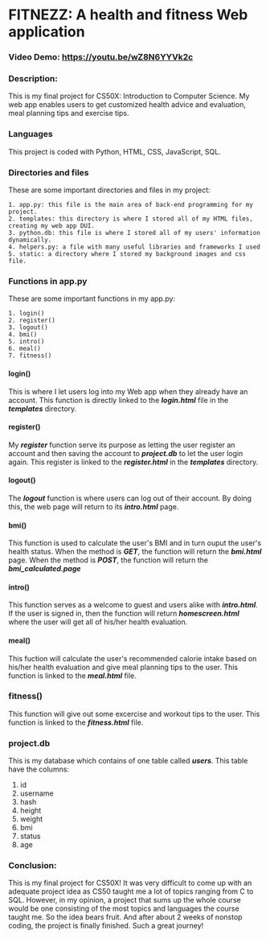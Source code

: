 # FITNEZZ: A health and fitness Web application
### Video Demo:  https://youtu.be/wZ8N6YYVk2c
### Description:
This is my final project for CS50X: Introduction to Computer Science. My web app enables users to get customized health advice and evaluation, meal planning tips and exercise tips.

### Languages
This project is coded with Python, HTML, CSS, JavaScript, SQL.

### Directories and files
These are some important directories and files in my project:

    1. app.py: this file is the main area of back-end programming for my project.
    2. templates: this directory is where I stored all of my HTML files, creating my web app DUI.
    3. python.db: this file is where I stored all of my users' information dynamically.
    4. helpers.py: a file with many useful libraries and frameworks I used
    5. static: a directory where I stored my background images and css file.

### Functions in app.py
These are some important functions in my app.py:

    1. login()
    2. register()
    3. logout()
    4. bmi()
    5. intro()
    6. meal()
    7. fitness()

#### login()
This is where I let users log into my Web app when they already have an account. This function is directly linked to the ***login.html*** file in the ***templates*** directory.

#### register()
My ***register*** function serve its purpose as letting the user register an account and then saving the account to ***project.db*** to let the user login again. This register is linked to the ***register.html*** in the ***templates*** directory.

#### logout()
The ***logout*** function is where users can log out of their account. By doing this, the web page will return to its ***intro.html*** page.

#### bmi()
This function is used to calculate the user's BMI and in turn ouput the user's health status. When the method is ***GET***, the function will return the ***bmi.html*** page. When the method is ***POST***, the function will return the ***bmi_calculated.page***

#### intro()
This function serves as a welcome to guest and users alike with ***intro.html***. If the user is signed in, then the function will return ***homescreen.html*** where the user will get all of his/her health evaluation.

#### meal()
This fuction will calculate the user's recommended calorie intake based on his/her health evaluation and give meal planning tips to the user. This function is linked to the ***meal.html*** file.

### fitness()
This function will give out some excercise and workout tips to the user. This function is linked to the ***fitness.html*** file.

### project.db
This is my database which contains of one table called ***users***. This table have the columns:
1. id
2. username
3. hash
4. height
5. weight
6. bmi
7. status
8. age

### Conclusion:
This is my final project for CS50X! It was very difficult to come up with an adequate project idea as CS50 taught me a lot of topics ranging from C to SQL. However, in my opinion, a project that sums up the whole course would be one consisting of the most topics and languages the course taught me. So the idea bears fruit. And after about 2 weeks of nonstop coding, the project is finally finished. Such a great journey!
